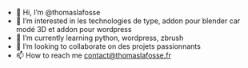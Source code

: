 - 👋 Hi, I’m @thomaslafosse
- 👀 I’m interested in  les technologies de type, addon pour blender car modé 3D et addon pour wordpress
- 🌱 I’m currently learning  python, wordpress, zbrush
- 💞️ I’m looking to collaborate on des projets passionnants
- 📫 How to reach me contact@thomaslafosse.fr

<!---
thomaslafosse/thomaslafosse is a ✨ special ✨ repository because its `README.md` (this file) appears on your GitHub profile.
You can click the Preview link to take a look at your changes.
--->
